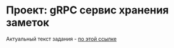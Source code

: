 # Проект: gRPC сервис хранения заметок

Актуальный текст задания - [по этой ссылке](https://git.culab.ru/bsc-development-basics-2nd-semester/dev-basics-2025-longreads/-/blob/main/golang/11-grpc/project.md)
